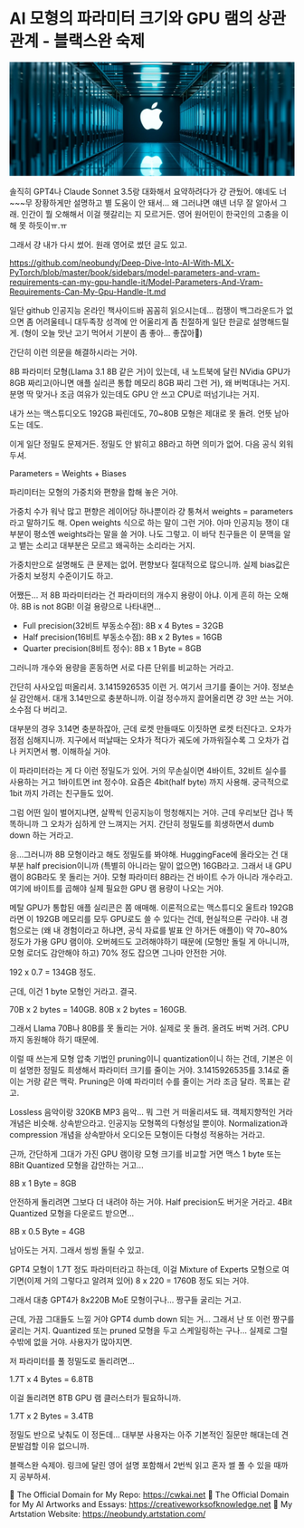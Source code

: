 # AI 모형의 파라미터 크기와 GPU 램의 상관 관계 - 블랙스완 숙제

![img_29.png](..%2Fimages%2Fimg_29.png)

솔직히 GPT4나 Claude Sonnet 3.5랑 대화해서 요약하려다가 걍 관뒀어. 얘네도 너~~~무 장황하게만 설명하고 별 도움이 안 돼서... 왜 그러냐면 얘넨 너무 잘 알아서 그래. 인간이 뭘 오해해서 이걸 헷갈리는 지 모르거든. 영어 원어민이 한국인의 고충을 이해 못 하듯이ㅠ.ㅠ

그래서 걍 내가 다시 썼어. 원래 영어로 썼던 글도 있고.

https://github.com/neobundy/Deep-Dive-Into-AI-With-MLX-PyTorch/blob/master/book/sidebars/model-parameters-and-vram-requirements-can-my-gpu-handle-it/Model-Parameters-And-Vram-Requirements-Can-My-Gpu-Handle-It.md

일단 github  인공지능 온라인 책사이드바 꼼꼼히 읽으시는데... 컴쟁이 백그라운드가 없으면 좀 어려울테니 대두족장 성격에 안 어울리게 좀 친절하게 일단 한글로 설명해드릴게. (형이 오늘 맛난 고기 먹어서 기분이 좀 좋아... 좋잖아🤗)

간단히 이런 의문을 해결하시라는 거야.

8B 파라미터 모형(Llama 3.1 8B 같은 거)이 있는데, 내 노트북에 달린 NVidia GPU가 8GB 짜리고(아니면 애플 실리콘 통합 메모리 8GB 짜리 그런 거), 왜 버벅대냐는 거지. 분명 딱 맞거나 조금 여유가 있는데도 GPU 안 쓰고 CPU로 떠넘기냐는 거지.

내가 쓰는 맥스튜디오도 192GB 짜린데도, 70~80B 모형은 제대로 못 돌려. 언뜻 남아도는 데도.

이게 일단 정밀도 문제거든. 정밀도 안 밝히고 8B라고 하면 의미가 없어. 다음 공식 외워두셔.

Parameters = Weights + Biases

파리미터는 모형의 가중치와 편향을 합해 놓은 거야.

가중치 수가 워낙 많고 편향은 레이어당 하나뿐이라 걍 퉁쳐서 weights = parameters 라고 말하기도 해. Open weights 식으로 하는 말이 그런 거야. 아마 인공지능 쟁이 대부분이 평소엔 weights라는 말을 쓸 거야. 나도 그렇고.  이 바닥 친구들은 이 문맥을 알고 뱉는 소리고 대부분은 모르고 왜곡하는 소리라는 거지.

가중치만으로 설명해도 큰 문제는 없어. 편향보다 절대적으로 많으니까. 실제 bias값은 가중치 보정치 수준이기도 하고.

어쨌든... 저 8B 파라미터라는 건 파라미터의 개수지 용량이 아냐. 이게 흔히 하는 오해야. 8B is not 8GB! 이걸 용량으로 나타내면...

- Full precision(32비트 부동소수점): 8B x 4 Bytes = 32GB
- Half precision(16비트 부동소수점): 8B x 2 Bytes = 16GB
- Quarter precision(8비트 정수): 8B x 1 Byte = 8GB

그러니까 개수와 용량을 혼동하면 서로 다른 단위를 비교하는 거라고.  

간단히 사사오입 떠올리셔. 3.1415926535 이런 거. 여기서 크기를 줄이는 거야. 정보손실 감안해서. 대개 3.14만으로 충분하니까. 이걸 정수까지 끌어올리면 걍 3만 쓰는 거야. 소수점 다 버리고. 

대부분의 경우 3.14면 충분하잖아, 근데 로켓 만들때도 이짓하면 로켓 터진다고. 오차가 점점 심해지니까. 지구에서 떠날때는 오차가 적다가 궤도에 가까워질수록 그 오차가 겁나 커지면서 뻥. 이해하실 거야.

이 파라미터라는 게 다 이런 정밀도가 있어. 거의 무손실이면 4바이트, 32비트 실수를 사용하는 거고 1바이트면 int 정수야. 요즘은 4bit(half byte) 까지 사용해. 궁극적으로 1bit 까지 가려는 친구들도 있어.

그럼 어떤 일이 벌어지냐면, 살짝씩 인공지능이 멍청해지는 거야. 근데 우리보단 겁나 똑똑하니까 그 오차가 심하게 안 느껴지는 거지. 간단히 정밀도를 희생하면서 dumb down 하는 거라고.

응...그러니까 8B 모형이라고 해도 정밀도를 봐야해. HuggingFace에 올라오는 건 대부분 half precision이니까 (특별히 아니라는 말이 없으면) 16GB라고. 그래서 내 GPU 램이 8GB라도 못 돌리는 거야. 모형 파라미터 8B라는 건 바이트 수가 아니라 개수라고. 여기에 바이트를 곱해야 실제 필요한 GPU 램 용량이 나오는 거야.

메탈 GPU가 통합된 애플 실리콘은 쫌 애매해. 이론적으로는 맥스튜디오 울트라 192GB라면 이 192GB 메모리를 모두 GPU로도 쓸 수 있다는 건데, 현실적으론 구라야. 내 경험으로는 (왜 내 경험이라고 하냐면, 공식 자료를 발표 안 하거든 애플이) 약 70~80% 정도가 가용 GPU 램이야. 오버헤드도 고려해야하기 때문에 (모형만 돌릴 게 아니니까, 모형 로더도 감안해야 하고) 70% 정도 잡으면 그나마 안전한 거야.

192 x 0.7 = 134GB 정도. 

근데, 이건 1 byte 모형인 거라고. 결국. 

70B x 2 bytes = 140GB.
80B x 2 bytes = 160GB.

그래서 Llama 70B나 80B를 못 돌리는 거야. 실제로 못 돌려. 올려도 버벅 거려. CPU까지 동원해야 하기 때문에.

이럴 때 쓰는게 모형 압축 기법인 pruning이니 quantization이니 하는 건데, 기본은 이미 설명한 정밀도 희생해서 파라미터 크기를 줄이는 거야. 3.1415926535를 3.14로 줄이는 거랑 같은 맥락. Pruning은 아예 파라미터 수를 줄이는 거라 조금 달라. 목표는 같고.

Lossless 음악이랑 320KB MP3 음악... 뭐 그런 거 떠올리셔도 돼. 객체지향적인 거라 개념은 비슷해. 상속받으라고. 인공지능 모형쪽의 다형성일 뿐이야. Normalization과 compression 개념을 상속받아서 오디오든 모형이든 다형성 적용하는 거라고. 

근까, 간단하게 그대가 가진 GPU 램이랑 모형 크기를 비교할 거면 맥스 1 byte 또는 8Bit Quantized 모형을 감안하는 거고...

8B x 1 Byte = 8GB

안전하게 돌리려면 그보다 더 내려야 하는 거야. Half precision도 버거운 거라고. 4Bit Quantized 모형을 다운로드 받으면...

8B x 0.5 Byte = 4GB

남아도는 거지. 그래서 씽씽 돌릴 수 있고.

GPT4 모형이 1.7T 정도 파라미터라고 하는데, 이걸 Mixture of Experts 모형으로 여기면(이제 거의 그렇다고 알려져 있어) 8 x 220 = 1760B 정도 되는 거야. 

그래서 대충 GPT4가 8x220B MoE 모형이구나... 짱구들 굴리는 거고.

근데, 가끔 그대들도 느낄 거야 GPT4 dumb down 되는 거... 그래서 난 또 이런 짱구를 굴리는 거지. Quantized 또는 pruned 모형을 두고 스케일링하는 구나... 실제로 그럴 수밖에 없을 거야. 사용자가 많아지면. 

저 파라미터를 풀 정밀도로 돌리려면...

1.7T x 4 Bytes = 6.8TB

이걸 돌리려면 8TB GPU 램 클러스터가 필요하니까.

1.7T x 2 Bytes = 3.4TB

정밀도 반으로 낮춰도 이 정돈데... 대부분 사용자는 아주 기본적인 질문만 해대는데 견문발검할 이유 없으니까.

블랙스완 슥제야. 링크에 달린 영어 설명 포함해서 2번씩 읽고 혼자 썰 풀 수 있을 때까지 공부하셔.

🔗 The Official Domain for My Repo: https://cwkai.net
🔗 The Official Domain for My AI Artworks and Essays: https://creativeworksofknowledge.net
🔗 My Artstation Website: https://neobundy.artstation.com/